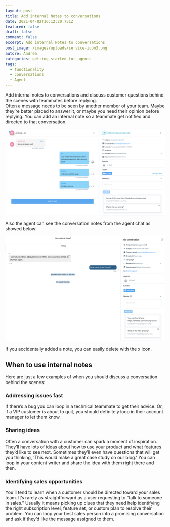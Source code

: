 ```yaml
---
layout: post
title: Add internal Notes to conversations
date: 2021-04-02T16:12:20.751Z
featured: false
draft: false
comment: false
excerpt: Add internal Notes to conversations
post_image: /images/uploads/service-icon3.png
autore: Andrea
categories: getting_started_for_agents
tags:
  - functionality
  - conversations
  - Agent
---
```

Add internal notes to conversations and discuss customer questions behind the scenes with teammates before replying.\
Often a message needs to be seen by another member of your team. Maybe they’re better placed to answer it, or maybe you need their opinion before replying. You can add an internal note so a teammate get notified and directed to that conversation.

![add an internal note ](/images/uploads/image-11.png "add an internal note ")

Also the agent can see the conversation notes from the agent chat as showed below:

![conversation notes from the agent chat](/images/uploads/image-12.png "conversation notes from the agent chat")

If you accidentally added a note, you can easily delete with the x icon.

## When to use internal notes

Here are just a few examples of when you should discuss a conversation behind the scenes:

### Addressing issues fast

If there’s a bug you can loop in a technical teammate to get their advice. Or, if a VIP customer is about to quit, you should definitely loop in their account manager to let them know.

### Sharing ideas

Often a conversation with a customer can spark a moment of inspiration. They’ll have lots of ideas about how to use your product and what features they’d like to see next. Sometimes they’ll even have questions that will get you thinking, ‘This would make a great case study on our blog.’ You can loop in your content writer and share the idea with them right there and then.

### Identifying sales opportunities

You’ll tend to learn when a customer should be directed toward your sales team. It’s rarely as straightforward as a user requesting to “talk to someone in sales.” Usually it means picking up clues that they need help identifying the right subscription level, feature set, or custom plan to resolve their problem. You can loop your best sales person into a promising conversation and ask if they’d like the message assigned to them.